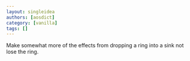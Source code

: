 ```yaml
---
layout: singleidea
authors: [aosdict]
category: [vanilla]
tags: []
---
```

Make somewhat more of the effects from dropping a ring into a sink not lose the ring.
